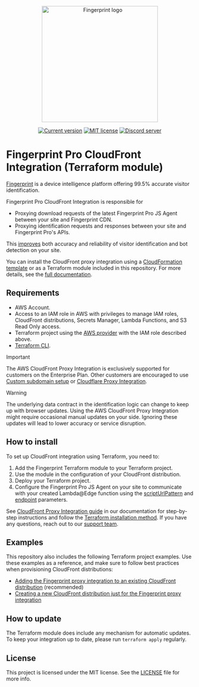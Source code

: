 <p align="center">
  <a href="https://fingerprint.com">
    <picture>
     <source media="(prefers-color-scheme: dark)" srcset="https://fingerprintjs.github.io/home/resources/logo_light.svg" />
     <source media="(prefers-color-scheme: light)" srcset="https://fingerprintjs.github.io/home/resources/logo_dark.svg" />
     <img src="https://fingerprintjs.github.io/home/resources/logo_dark.svg" alt="Fingerprint logo" width="312px" />
   </picture>
  </a>
</p>

<p align="center">
<a href="https://github.com/fingerprintjs/terraform-aws-fingerprint-cloudfront-proxy-integration"><img src="https://img.shields.io/github/v/release/fingerprintjs/terraform-aws-fingerprint-cloudfront-proxy-integration" alt="Current version"></a>
<a href="https://opensource.org/licenses/MIT"><img src="https://img.shields.io/:license-mit-blue.svg" alt="MIT license"></a>
<a href="https://discord.gg/39EpE2neBg"><img src="https://img.shields.io/discord/852099967190433792?style=logo&label=Discord&logo=Discord&logoColor=white" alt="Discord server"></a>
</p>

# Fingerprint Pro CloudFront Integration (Terraform module)

[Fingerprint](https://fingerprint.com/) is a device intelligence platform offering 99.5% accurate visitor identification.

Fingerprint Pro CloudFront Integration is responsible for

- Proxying download requests of the latest Fingerprint Pro JS Agent between your site and Fingerprint CDN.
- Proxying identification requests and responses between your site and Fingerprint Pro's APIs.

This [improves](https://dev.fingerprint.com/docs/cloudfront-proxy-integration#the-benefits-of-using-the-cloudfront-integration) both accuracy and reliability of visitor identification and bot detection on your site.

You can install the CloudFront proxy integration using a [CloudFormation template](https://github.com/fingerprintjs/fingerprint-pro-cloudfront-integration) or as a Terraform module included in this repository. For more details, see the [full documentation](https://dev.fingerprint.com/docs/cloudfront-proxy-integration-v2).

## Requirements

- AWS Account.
- Access to an IAM role in AWS with privileges to manage IAM roles, CloudFront distributions, Secrets Manager, Lambda Functions, and S3 Read Only access.
- Terraform project using the [AWS provider](https://registry.terraform.io/providers/hashicorp/aws/latest/docs) with the IAM role described above.
- [Terraform CLI](https://developer.hashicorp.com/terraform/tutorials/aws-get-started/install-cli).

> [!IMPORTANT]  
> The AWS CloudFront Proxy Integration is exclusively supported for customers on the Enterprise Plan. Other customers are encouraged to use [Custom subdomain setup](https://dev.fingerprint.com/docs/custom-subdomain-setup) or [Cloudflare Proxy Integration](https://dev.fingerprint.com/docs/cloudflare-integration).

> [!WARNING]  
> The underlying data contract in the identification logic can change to keep up with browser updates. Using the AWS CloudFront Proxy Integration might require occasional manual updates on your side. Ignoring these updates will lead to lower accuracy or service disruption.

## How to install

To set up CloudFront integration using Terraform, you need to:

1. Add the Fingerprint Terraform module to your Terraform project.
2. Use the module in the configuration of your CloudFront distribution.
3. Deploy your Terraform project.
4. Configure the Fingerprint Pro JS Agent on your site to communicate with your created Lambda@Edge function using the [scriptUrlPattern](https://dev.fingerprint.com/docs/js-agent#scripturlpattern) and [endpoint](https://dev.fingerprint.com/docs/js-agent#endpoint) parameters.

See [CloudFront Proxy Integration guide](https://dev.fingerprint.com/docs/cloudfront-proxy-integration-v2) in our documentation for step-by-step instructions and follow the [Terraform installation method](https://dev.fingerprint.com/docs/aws-cloudfront-integration-via-terraform). If you have any questions, reach out to our [support team](https://fingerprint.com/support/).

## Examples

This repository also includes the following Terraform project examples. Use these examples as a reference, and make sure to follow best practices when provisioning CloudFront distributions:

- [Adding the Fingerprint proxy integration to an existing CloudFront distribution](./examples//existing-ditribution/) (recommended)
- [Creating a new CloudFront distribution just for the Fingerprint proxy integration](./examples/standalone-distribution/)

## How to update

The Terraform module does include any mechanism for automatic updates. To keep your integration up to date, please run `terraform apply` regularly.

## License

This project is licensed under the MIT license. See the [LICENSE](/LICENSE) file for more info.
